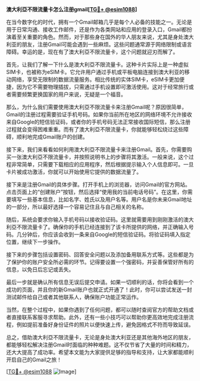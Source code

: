 **澳大利亞不限流量卡怎么注册gmail[[TG💪+ @esim1088](https://t.me/s/esim1088)]**

在当今数字化的时代，拥有一个Gmail邮箱几乎是每个人必备的技能之一。无论是用于日常沟通、接收工作邮件，还是作为各类网站和应用的登录入口，Gmail都扮演着至关重要的角色。然而，对于那些身在国外的华人朋友来说，尤其是身处澳大利亚的朋友，注册Gmail可能会遇到一些麻烦。这些问题通常源于网络限制或语言障碍。幸运的是，现在有了澳大利亞不限流量卡，这个问题就迎刃而解了。

首先，让我们了解一下什么是澳大利亞不限流量卡。这种卡片实际上是一种虚拟SIM卡，也被称为eSIM卡。它允许用户通过手机或平板电脑连接到澳大利亚的移动网络，享受无限制的数据流量服务。相比传统的实体SIM卡，eSIM卡更加便捷，因为它不需要物理插拔，只需通过手机设置即可激活使用。这对于经常旅行或者需要频繁更换国家的用户来说，无疑是一个福音。

那么，为什么我们需要使用澳大利亞不限流量卡来注册Gmail呢？原因很简单，Gmail的注册过程需要验证手机号码。如果你当前所在地区的网络环境不允许接收来自Google的短信验证码，或者你的手机号码无法正常接收国际短信，那么注册过程就会变得困难重重。而有了澳大利亞不限流量卡，你就能够轻松绕过这些障碍，顺利地完成Gmail账户的创建。

接下来，我们来看看如何利用澳大利亞不限流量卡来注册Gmail。首先，你需要购买一张澳大利亞不限流量卡，并按照说明书上的步骤将其激活。一般来说，这个过程非常简单，只需要下载相应的应用程序，然后根据提示输入个人信息即可。一旦卡片被成功激活，你就可以开始使用它提供的数据流量了。

接下来是注册Gmail的具体步骤。打开手机上的浏览器，访问Gmail的官方网站。点击页面上的“创建账户”按钮，然后选择“使用我的当前电话号码”。在这里，你需要填写一些基本信息，比如名字、姓氏以及用户名等。用户名是你未来Gmail地址的一部分，所以最好选择一个容易记住且与自己相关的名称。

随后，系统会要求你输入手机号码以接收验证码。这里就需要用到刚刚激活的澳大利亞不限流量卡了。确保你的手机已经连接到了该卡所提供的网络，并正确输入号码。几分钟后，你应该会收到一条来自Google的短信验证码。将验证码填入指定位置，继续下一步操作。

接下来的步骤包括设置密码、回答安全问题以及添加备用联系方式等。这些都是为了保护你的账户安全所必需的环节。记得要设置一个强密码，并妥善保管好所有的信息，以免日后忘记或丢失。

最后一步就是确认所有信息无误后提交申请。如果一切顺利的话，你将会看到一个成功的页面，并且你的新Gmail账户也就正式开通了！此时，你可以尝试发送一封测试邮件给自己或者其他联系人，确保账户功能正常运作。

当然，在整个过程中，如果你遇到了任何问题，都可以随时查阅官方的帮助文档或者直接联系客服寻求帮助。此外，还有一些小技巧可以帮助你更高效地完成注册流程，例如提前准备好身份证件的照片以便快速上传，避免因格式不符而导致延误。

总之，借助澳大利亞不限流量卡，无论是身处澳大利亚还是其他海外地区的朋友，都能够轻松解决注册Gmail时面临的种种难题。这不仅节省了大量的时间和精力，还大大提高了成功率。希望本文能为大家提供足够的指导和支持，让大家都能顺利开启自己的Gmail之旅！

[[TG💪+ @esim1088](https://t.me/s/esim1088) ![Image](https://i.postimg.cc/4NQfJmqS/Snipaste-2025-05-13-00-14-12.png)]